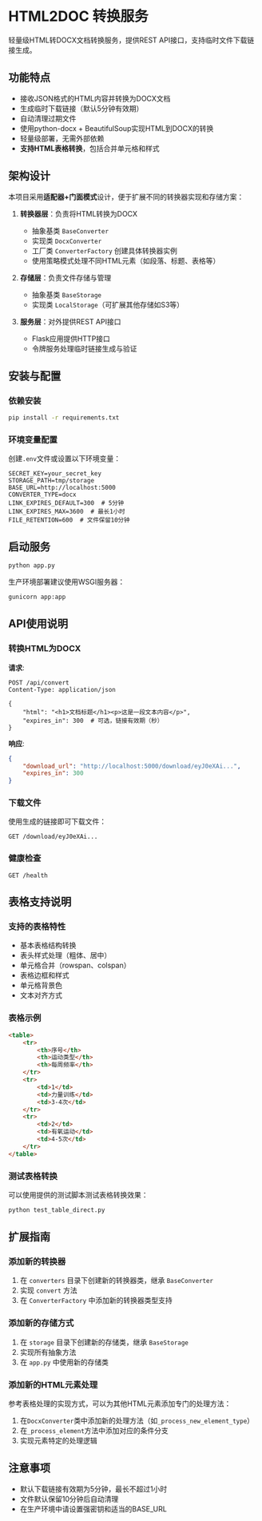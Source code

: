 # HTML2DOC 转换服务

轻量级HTML转DOCX文档转换服务，提供REST API接口，支持临时文件下载链接生成。

## 功能特点

- 接收JSON格式的HTML内容并转换为DOCX文档
- 生成临时下载链接（默认5分钟有效期）
- 自动清理过期文件
- 使用python-docx + BeautifulSoup实现HTML到DOCX的转换
- 轻量级部署，无需外部依赖
- **支持HTML表格转换**，包括合并单元格和样式

## 架构设计

本项目采用**适配器+门面模式**设计，便于扩展不同的转换器实现和存储方案：

1. **转换器层**：负责将HTML转换为DOCX
   - 抽象基类 `BaseConverter`
   - 实现类 `DocxConverter` 
   - 工厂类 `ConverterFactory` 创建具体转换器实例
   - 使用策略模式处理不同HTML元素（如段落、标题、表格等）

2. **存储层**：负责文件存储与管理
   - 抽象基类 `BaseStorage`
   - 实现类 `LocalStorage`（可扩展其他存储如S3等）

3. **服务层**：对外提供REST API接口
   - Flask应用提供HTTP接口
   - 令牌服务处理临时链接生成与验证

## 安装与配置

### 依赖安装

```bash
pip install -r requirements.txt
```

### 环境变量配置

创建`.env`文件或设置以下环境变量：

```
SECRET_KEY=your_secret_key
STORAGE_PATH=tmp/storage
BASE_URL=http://localhost:5000
CONVERTER_TYPE=docx
LINK_EXPIRES_DEFAULT=300  # 5分钟
LINK_EXPIRES_MAX=3600  # 最长1小时
FILE_RETENTION=600  # 文件保留10分钟
```

## 启动服务

```bash
python app.py
```

生产环境部署建议使用WSGI服务器：

```bash
gunicorn app:app
```

## API使用说明

### 转换HTML为DOCX

**请求**:

```
POST /api/convert
Content-Type: application/json

{
    "html": "<h1>文档标题</h1><p>这是一段文本内容</p>",
    "expires_in": 300  # 可选，链接有效期（秒）
}
```

**响应**:

```json
{
    "download_url": "http://localhost:5000/download/eyJ0eXAi...",
    "expires_in": 300
}
```

### 下载文件

使用生成的链接即可下载文件：

```
GET /download/eyJ0eXAi...
```

### 健康检查

```
GET /health
```

## 表格支持说明

### 支持的表格特性

- 基本表格结构转换
- 表头样式处理（粗体、居中）
- 单元格合并（rowspan、colspan）
- 表格边框和样式
- 单元格背景色
- 文本对齐方式

### 表格示例

```html
<table>
    <tr>
        <th>序号</th>
        <th>运动类型</th>
        <th>每周频率</th>
    </tr>
    <tr>
        <td>1</td>
        <td>力量训练</td>
        <td>3-4次</td>
    </tr>
    <tr>
        <td>2</td>
        <td>有氧运动</td>
        <td>4-5次</td>
    </tr>
</table>
```

### 测试表格转换

可以使用提供的测试脚本测试表格转换效果：

```bash
python test_table_direct.py
```

## 扩展指南

### 添加新的转换器

1. 在 `converters` 目录下创建新的转换器类，继承 `BaseConverter`
2. 实现 `convert` 方法
3. 在 `ConverterFactory` 中添加新的转换器类型支持

### 添加新的存储方式

1. 在 `storage` 目录下创建新的存储类，继承 `BaseStorage`
2. 实现所有抽象方法
3. 在 `app.py` 中使用新的存储类

### 添加新的HTML元素处理

参考表格处理的实现方式，可以为其他HTML元素添加专门的处理方法：

1. 在`DocxConverter`类中添加新的处理方法（如`_process_new_element_type`）
2. 在`_process_element`方法中添加对应的条件分支
3. 实现元素特定的处理逻辑

## 注意事项

- 默认下载链接有效期为5分钟，最长不超过1小时
- 文件默认保留10分钟后自动清理
- 在生产环境中请设置强密钥和适当的BASE_URL 